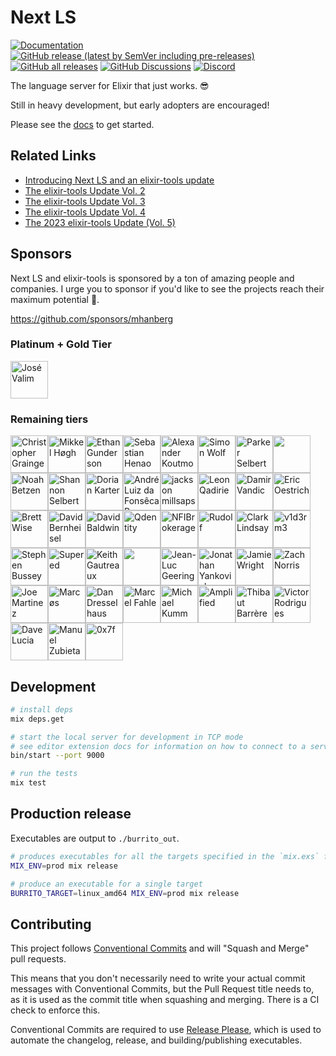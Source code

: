 # Next LS

[![Documentation](https://img.shields.io/badge/Next_LS-Documentation-gold)](https://www.elixir-tools.dev/docs/next-ls/quickstart)
[![GitHub release (latest by SemVer including pre-releases)](https://img.shields.io/github/downloads-pre/elixir-tools/next-ls/latest/total?label=Downloads%20-%20Latest%20Release)](https://github.com/elixir-tools/next-ls/releases)
[![GitHub all releases](https://img.shields.io/github/downloads/elixir-tools/next-ls/total?label=Downloads%20(Total))](https://github.com/elixir-tools/next-ls/releases)
[![GitHub Discussions](https://img.shields.io/github/discussions/elixir-tools/discussions)](https://github.com/orgs/elixir-tools/discussions)
[![Discord](https://img.shields.io/badge/Discord-5865F3?style=flat&logo=discord&logoColor=white&link=https://discord.gg/nNDMwTJ8)](https://discord.gg/6XdGnxVA2A)

The language server for Elixir that just works. 😎

Still in heavy development, but early adopters are encouraged!

Please see the [docs](https://www.elixir-tools.dev/docs/next-ls/quickstart) to get started.

## Related Links

- [Introducing Next LS and an elixir-tools update](https://www.elixir-tools.dev/news/introducing-next-ls-and-an-elixir-tools-update/)
- [The elixir-tools Update Vol. 2](https://www.elixir-tools.dev/news/the-elixir-tools-update-vol-2/)
- [The elixir-tools Update Vol. 3](https://www.elixir-tools.dev/news/the-elixir-tools-update-vol-3/)
- [The elixir-tools Update Vol. 4](https://www.elixir-tools.dev/news/the-elixir-tools-update-vol-4/)
- [The 2023 elixir-tools Update (Vol. 5) ](https://www.elixir-tools.dev/news/the-2023-elixir-tools-update-vol-5/)

## Sponsors

Next LS and elixir-tools is sponsored by a ton of amazing people and companies. I urge you to sponsor if you'd like to see the projects reach their maximum potential 🚀.

https://github.com/sponsors/mhanberg

### Platinum + Gold Tier

<!-- gold --><a href="https://github.com/josevalim"><img src="https://github.com/josevalim.png" width="60px" alt="José Valim" /></a><!-- gold -->

### Remaining tiers

<!-- rest --><a href="https://github.com/cigrainger"><img src="https://github.com/cigrainger.png" width="60px" alt="Christopher Grainger" /></a><a href="https://github.com/mikl"><img src="https://github.com/mikl.png" width="60px" alt="Mikkel Høgh" /></a><a href="https://github.com/ethangunderson"><img src="https://github.com/ethangunderson.png" width="60px" alt="Ethan Gunderson" /></a><a href="https://github.com/shenaor"><img src="https://github.com/shenaor.png" width="60px" alt="Sebastian Henao" /></a><a href="https://github.com/akoutmos"><img src="https://github.com/akoutmos.png" width="60px" alt="Alexander Koutmos" /></a><a href="https://github.com/simon-wolf"><img src="https://github.com/simon-wolf.png" width="60px" alt="Simon Wolf" /></a><a href="https://github.com/sorentwo"><img src="https://github.com/sorentwo.png" width="60px" alt="Parker Selbert" /></a><a href="https://github.com/chriscrabtree"><img src="https://github.com/chriscrabtree.png" width="60px" alt="" /></a><a href="https://github.com/Nezteb"><img src="https://github.com/Nezteb.png" width="60px" alt="Noah Betzen" /></a><a href="https://github.com/sorenone"><img src="https://github.com/sorenone.png" width="60px" alt="Shannon Selbert" /></a><a href="https://github.com/dkarter"><img src="https://github.com/dkarter.png" width="60px" alt="Dorian Karter" /></a><a href="https://github.com/andrepaes"><img src="https://github.com/andrepaes.png" width="60px" alt="André Luiz da Fonsêca Paes" /></a><a href="https://github.com/dyackson"><img src="https://github.com/dyackson.png" width="60px" alt="jackson millsaps" /></a><a href="https://github.com/leonqadirie"><img src="https://github.com/leonqadirie.png" width="60px" alt="Leon Qadirie" /></a><a href="https://github.com/dvic"><img src="https://github.com/dvic.png" width="60px" alt="Damir Vandic" /></a><a href="https://github.com/oestrich"><img src="https://github.com/oestrich.png" width="60px" alt="Eric Oestrich" /></a><a href="https://github.com/brettwise"><img src="https://github.com/brettwise.png" width="60px" alt="Brett Wise" /></a><a href="https://github.com/dbernheisel"><img src="https://github.com/dbernheisel.png" width="60px" alt="David Bernheisel" /></a><a href="https://github.com/baldwindavid"><img src="https://github.com/baldwindavid.png" width="60px" alt="David Baldwin" /></a><a href="https://github.com/qdentity"><img src="https://github.com/qdentity.png" width="60px" alt="Qdentity" /></a><a href="https://github.com/NFIBrokerage"><img src="https://github.com/NFIBrokerage.png" width="60px" alt="NFIBrokerage" /></a><a href="https://github.com/RudolfMan"><img src="https://github.com/RudolfMan.png" width="60px" alt="Rudolf" /></a><a href="https://github.com/clark-lindsay"><img src="https://github.com/clark-lindsay.png" width="60px" alt="Clark Lindsay" /></a><a href="https://github.com/v1d3rm3"><img src="https://github.com/v1d3rm3.png" width="60px" alt="v1d3rm3" /></a><a href="https://github.com/sb8244"><img src="https://github.com/sb8244.png" width="60px" alt="Stephen Bussey" /></a><a href="https://github.com/getsupered"><img src="https://github.com/getsupered.png" width="60px" alt="Supered" /></a><a href="https://github.com/kgautreaux"><img src="https://github.com/kgautreaux.png" width="60px" alt="Keith Gautreaux" /></a><a href="https://github.com/szTheory"><img src="https://github.com/szTheory.png" width="60px" alt="" /></a><a href="https://github.com/jlgeering"><img src="https://github.com/jlgeering.png" width="60px" alt="Jean-Luc Geering" /></a><a href="https://github.com/tensiondriven"><img src="https://github.com/tensiondriven.png" width="60px" alt="Jonathan Yankovich" /></a><a href="https://github.com/jwright"><img src="https://github.com/jwright.png" width="60px" alt="Jamie Wright" /></a><a href="https://github.com/znorris"><img src="https://github.com/znorris.png" width="60px" alt="Zach Norris" /></a><a href="https://github.com/capitalist"><img src="https://github.com/capitalist.png" width="60px" alt="Joe Martinez" /></a><a href="https://github.com/ideaMarcos"><img src="https://github.com/ideaMarcos.png" width="60px" alt="Marcøs" /></a><a href="https://github.com/ddresselhaus"><img src="https://github.com/ddresselhaus.png" width="60px" alt="Dan Dresselhaus" /></a><a href="https://github.com/marcelfahle"><img src="https://github.com/marcelfahle.png" width="60px" alt="Marcel Fahle" /></a><a href="https://github.com/mkumm"><img src="https://github.com/mkumm.png" width="60px" alt="Michael Kumm" /></a><a href="https://github.com/amplifiedai"><img src="https://github.com/amplifiedai.png" width="60px" alt="Amplified" /></a><a href="https://github.com/thbar"><img src="https://github.com/thbar.png" width="60px" alt="Thibaut Barrère" /></a><a href="https://github.com/rodrigues"><img src="https://github.com/rodrigues.png" width="60px" alt="Victor Rodrigues" /></a><a href="https://github.com/davydog187"><img src="https://github.com/davydog187.png" width="60px" alt="Dave Lucia" /></a><a href="https://github.com/iautom8things"><img src="https://github.com/iautom8things.png" width="60px" alt="Manuel Zubieta" /></a><a href="https://github.com/0x7fdev"><img src="https://github.com/0x7fdev.png" width="60px" alt="0x7f" /></a><!-- rest -->

## Development

```bash
# install deps
mix deps.get

# start the local server for development in TCP mode
# see editor extension docs for information on how to connect to a server in TCP mode
bin/start --port 9000

# run the tests
mix test
```

## Production release

Executables are output to `./burrito_out`.

```bash
# produces executables for all the targets specified in the `mix.exs` file
MIX_ENV=prod mix release

# produce an executable for a single target
BURRITO_TARGET=linux_amd64 MIX_ENV=prod mix release
```

## Contributing

This project follows [Conventional Commits](https://www.conventionalcommits.org/en/v1.0.0/) and will "Squash and Merge" pull requests. 

This means that you don't necessarily need to write your actual commit messages with Conventional Commits, but the Pull Request title needs to, as it is used as the commit title when squashing and merging. There is a CI check to enforce this.

Conventional Commits are required to use [Release Please](https://github.com/googleapis/release-please), which is used to automate the changelog, release, and building/publishing executables.
